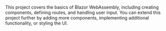This project covers the basics of Blazor WebAssembly, including creating components, defining routes, and handling user input. You can extend this project further by adding more components, implementing additional functionality, or styling the UI.
